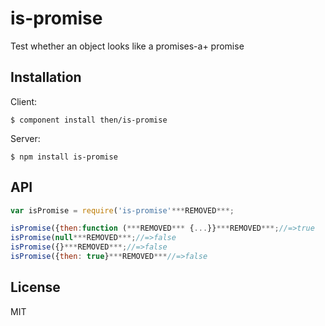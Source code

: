
# is-promise

  Test whether an object looks like a promises-a+ promise

## Installation

  Client:

    $ component install then/is-promise

  Server:

    $ npm install is-promise

## API

```javascript
var isPromise = require('is-promise'***REMOVED***;

isPromise({then:function (***REMOVED*** {...}}***REMOVED***;//=>true
isPromise(null***REMOVED***;//=>false
isPromise({}***REMOVED***;//=>false
isPromise({then: true}***REMOVED***//=>false
```

## License

  MIT
